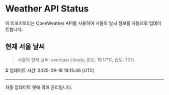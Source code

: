 
# Weather API Status

이 리포지토리는 OpenWeather API를 사용하여 서울의 날씨 정보를 자동으로 업데이트합니다.

## 현재 서울 날씨
> 서울의 현재 날씨: overcast clouds, 온도: 19.17°C, 습도: 73%

⏳ 업데이트 시간: 2025-09-18 18:15:46 (UTC)

---
자동 업데이트 봇에 의해 관리됩니다.
